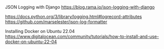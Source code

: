 JSON Logging with Django
https://blog.rama.io/json-logging-with-django

https://docs.python.org/3/library/logging.html#logrecord-attributes
https://github.com/marselester/json-log-formatter


Installing Docker on Ubuntu 22.04
https://www.digitalocean.com/community/tutorials/how-to-install-and-use-docker-on-ubuntu-22-04
